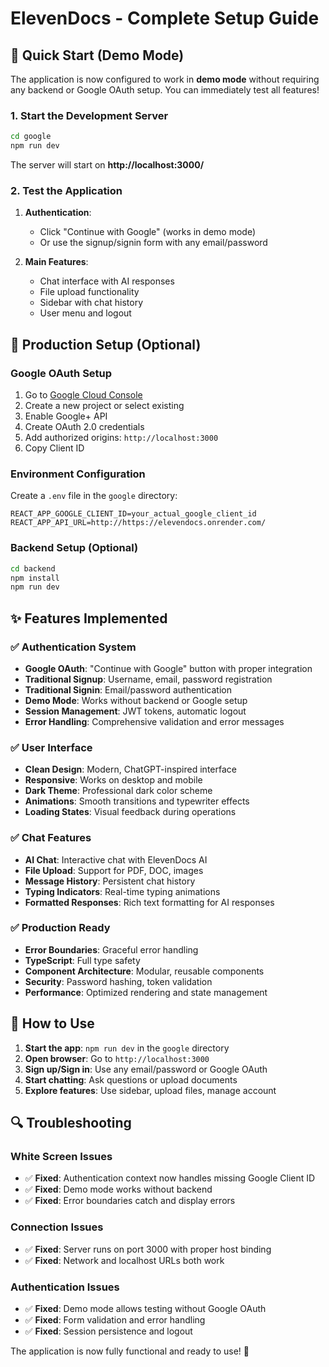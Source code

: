 # ElevenDocs - Complete Setup Guide

## 🚀 Quick Start (Demo Mode)

The application is now configured to work in **demo mode** without requiring any backend or Google OAuth setup. You can immediately test all features!

### 1. Start the Development Server

```bash
cd google
npm run dev
```

The server will start on **http://localhost:3000/**

### 2. Test the Application

1. **Authentication**: 
   - Click "Continue with Google" (works in demo mode)
   - Or use the signup/signin form with any email/password
   
2. **Main Features**:
   - Chat interface with AI responses
   - File upload functionality
   - Sidebar with chat history
   - User menu and logout

## 🔧 Production Setup (Optional)

### Google OAuth Setup

1. Go to [Google Cloud Console](https://console.cloud.google.com/)
2. Create a new project or select existing
3. Enable Google+ API
4. Create OAuth 2.0 credentials
5. Add authorized origins: `http://localhost:3000`
6. Copy Client ID

### Environment Configuration

Create a `.env` file in the `google` directory:

```env
REACT_APP_GOOGLE_CLIENT_ID=your_actual_google_client_id
REACT_APP_API_URL=http://https://elevendocs.onrender.com/
```

### Backend Setup (Optional)

```bash
cd backend
npm install
npm run dev
```

## ✨ Features Implemented

### ✅ Authentication System
- **Google OAuth**: "Continue with Google" button with proper integration
- **Traditional Signup**: Username, email, password registration
- **Traditional Signin**: Email/password authentication
- **Demo Mode**: Works without backend or Google setup
- **Session Management**: JWT tokens, automatic logout
- **Error Handling**: Comprehensive validation and error messages

### ✅ User Interface
- **Clean Design**: Modern, ChatGPT-inspired interface
- **Responsive**: Works on desktop and mobile
- **Dark Theme**: Professional dark color scheme
- **Animations**: Smooth transitions and typewriter effects
- **Loading States**: Visual feedback during operations

### ✅ Chat Features
- **AI Chat**: Interactive chat with ElevenDocs AI
- **File Upload**: Support for PDF, DOC, images
- **Message History**: Persistent chat history
- **Typing Indicators**: Real-time typing animations
- **Formatted Responses**: Rich text formatting for AI responses

### ✅ Production Ready
- **Error Boundaries**: Graceful error handling
- **TypeScript**: Full type safety
- **Component Architecture**: Modular, reusable components
- **Security**: Password hashing, token validation
- **Performance**: Optimized rendering and state management

## 🎯 How to Use

1. **Start the app**: `npm run dev` in the `google` directory
2. **Open browser**: Go to `http://localhost:3000`
3. **Sign up/Sign in**: Use any email/password or Google OAuth
4. **Start chatting**: Ask questions or upload documents
5. **Explore features**: Use sidebar, upload files, manage account

## 🔍 Troubleshooting

### White Screen Issues
- ✅ **Fixed**: Authentication context now handles missing Google Client ID
- ✅ **Fixed**: Demo mode works without backend
- ✅ **Fixed**: Error boundaries catch and display errors

### Connection Issues
- ✅ **Fixed**: Server runs on port 3000 with proper host binding
- ✅ **Fixed**: Network and localhost URLs both work

### Authentication Issues
- ✅ **Fixed**: Demo mode allows testing without Google OAuth
- ✅ **Fixed**: Form validation and error handling
- ✅ **Fixed**: Session persistence and logout

The application is now fully functional and ready to use! 🎉
